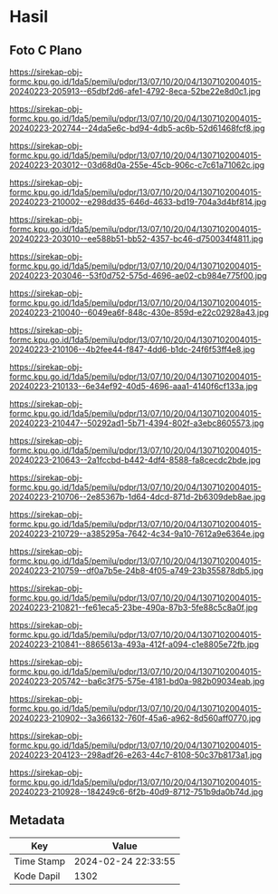 # Hasil

## Foto C Plano

https://sirekap-obj-formc.kpu.go.id/1da5/pemilu/pdpr/13/07/10/20/04/1307102004015-20240223-205913--65dbf2d6-afe1-4792-8eca-52be22e8d0c1.jpg

https://sirekap-obj-formc.kpu.go.id/1da5/pemilu/pdpr/13/07/10/20/04/1307102004015-20240223-202744--24da5e6c-bd94-4db5-ac6b-52d61468fcf8.jpg

https://sirekap-obj-formc.kpu.go.id/1da5/pemilu/pdpr/13/07/10/20/04/1307102004015-20240223-203012--03d68d0a-255e-45cb-906c-c7c61a71062c.jpg

https://sirekap-obj-formc.kpu.go.id/1da5/pemilu/pdpr/13/07/10/20/04/1307102004015-20240223-210002--e298dd35-646d-4633-bd19-704a3d4bf814.jpg

https://sirekap-obj-formc.kpu.go.id/1da5/pemilu/pdpr/13/07/10/20/04/1307102004015-20240223-203010--ee588b51-bb52-4357-bc46-d750034f4811.jpg

https://sirekap-obj-formc.kpu.go.id/1da5/pemilu/pdpr/13/07/10/20/04/1307102004015-20240223-203046--53f0d752-575d-4696-ae02-cb984e775f00.jpg

https://sirekap-obj-formc.kpu.go.id/1da5/pemilu/pdpr/13/07/10/20/04/1307102004015-20240223-210040--6049ea6f-848c-430e-859d-e22c02928a43.jpg

https://sirekap-obj-formc.kpu.go.id/1da5/pemilu/pdpr/13/07/10/20/04/1307102004015-20240223-210106--4b2fee44-f847-4dd6-b1dc-24f6f53ff4e8.jpg

https://sirekap-obj-formc.kpu.go.id/1da5/pemilu/pdpr/13/07/10/20/04/1307102004015-20240223-210133--6e34ef92-40d5-4696-aaa1-4140f6cf133a.jpg

https://sirekap-obj-formc.kpu.go.id/1da5/pemilu/pdpr/13/07/10/20/04/1307102004015-20240223-210447--50292ad1-5b71-4394-802f-a3ebc8605573.jpg

https://sirekap-obj-formc.kpu.go.id/1da5/pemilu/pdpr/13/07/10/20/04/1307102004015-20240223-210643--2a1fccbd-b442-4df4-8588-fa8cecdc2bde.jpg

https://sirekap-obj-formc.kpu.go.id/1da5/pemilu/pdpr/13/07/10/20/04/1307102004015-20240223-210706--2e85367b-1d64-4dcd-871d-2b6309deb8ae.jpg

https://sirekap-obj-formc.kpu.go.id/1da5/pemilu/pdpr/13/07/10/20/04/1307102004015-20240223-210729--a385295a-7642-4c34-9a10-7612a9e6364e.jpg

https://sirekap-obj-formc.kpu.go.id/1da5/pemilu/pdpr/13/07/10/20/04/1307102004015-20240223-210759--df0a7b5e-24b8-4f05-a749-23b355878db5.jpg

https://sirekap-obj-formc.kpu.go.id/1da5/pemilu/pdpr/13/07/10/20/04/1307102004015-20240223-210821--fe61eca5-23be-490a-87b3-5fe88c5c8a0f.jpg

https://sirekap-obj-formc.kpu.go.id/1da5/pemilu/pdpr/13/07/10/20/04/1307102004015-20240223-210841--8865613a-493a-412f-a094-c1e8805e72fb.jpg

https://sirekap-obj-formc.kpu.go.id/1da5/pemilu/pdpr/13/07/10/20/04/1307102004015-20240223-205742--ba6c3f75-575e-4181-bd0a-982b09034eab.jpg

https://sirekap-obj-formc.kpu.go.id/1da5/pemilu/pdpr/13/07/10/20/04/1307102004015-20240223-210902--3a366132-760f-45a6-a962-8d560aff0770.jpg

https://sirekap-obj-formc.kpu.go.id/1da5/pemilu/pdpr/13/07/10/20/04/1307102004015-20240223-204123--298adf26-e263-44c7-8108-50c37b8173a1.jpg

https://sirekap-obj-formc.kpu.go.id/1da5/pemilu/pdpr/13/07/10/20/04/1307102004015-20240223-210928--184249c6-6f2b-40d9-8712-751b9da0b74d.jpg


## Metadata

| Key        | Value               |
| ---------- | ------------------- |
| Time Stamp | 2024-02-24 22:33:55 |
| Kode Dapil | 1302                |



